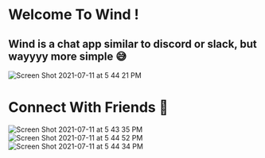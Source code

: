# Welcome To Wind !

## Wind is a chat app similar to discord or slack, but wayyyy more simple 😅 




![Screen Shot 2021-07-11 at 5 44 21 PM](https://user-images.githubusercontent.com/77520234/125215563-bec92580-e270-11eb-812e-f37e44556a67.png)
# Connect With Friends 👋
![Screen Shot 2021-07-11 at 5 43 35 PM](https://user-images.githubusercontent.com/77520234/125215559-bb359e80-e270-11eb-9517-f0c3d91ffcd6.png)
![Screen Shot 2021-07-11 at 5 44 52 PM](https://user-images.githubusercontent.com/77520234/125215573-c2f54300-e270-11eb-9c64-c77d4abb0a0f.png)
![Screen Shot 2021-07-11 at 5 44 34 PM](https://user-images.githubusercontent.com/77520234/125215577-c5579d00-e270-11eb-825b-4ac42c0b3246.png)


